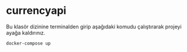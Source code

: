 # currencyapi

Bu klasör dizinine terminalden girip aşağıdaki komudu çalıştırarak projeyi ayağa kaldırınız.
```
docker-compose up
```